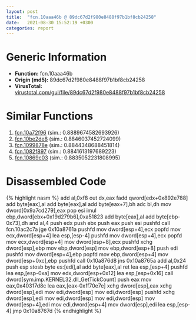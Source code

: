 ```yaml
---
layout: post
title:  "fcn.10aaa46b @ 89dc67d2f980e8488f97b1bf8cb24258"
date:   2021-08-30 15:52:19 +0300
categories: report
---
```


# Generic Information
- **Function:** fcn.10aaa46b
- **Origin (md5):** 89dc67d2f980e8488f97b1bf8cb24258
- **VirusTotal:** [virustotal.com/gui/file/89dc67d2f980e8488f97b1bf8cb24258][virustotal_ref]



# Similar Functions

1. [fcn.10a72f96][similar_1_ref] (sim.: 0.8889674582693926)
2. [fcn.10be2de8][similar_2_ref] (sim.: 0.8846037452724099)
3. [fcn.1099878e][similar_3_ref] (sim.: 0.8844348688451814)
4. [fcn.1082f897][similar_4_ref] (sim.: 0.8841613197689223)
5. [fcn.10869c03][similar_5_ref] (sim.: 0.8835052231808995)


# Disassembled Code

{% highlight nasm %}
add al,0xf8
out dx,eax
fadd qword[edx+0x892e788]
add byte[eax],al
add byte[eax],al
add byte[eax+7],bh
adc bl,dh
mov dword[0x9a7cd279],eax
pop esi
imul ebp,dword[ebx+0x19d279b6],0xa51823
add byte[eax],al
add byte[ebp-0x73],dh
and al,4
push edx
push ebx
push eax
push esi
pushfd 
call fcn.10ac2c7a
jge 0x10a8761a
pushfd 
mov dword[esp+4],ecx
popfd 
mov ecx,dword[esp+4]
lea esp,[esp-4]
pushfd 
mov dword[esp+4],ecx
popfd 
mov ecx,dword[esp+4]
mov dword[esp+8],ecx
pushfd 
xchg dword[esp],ebp
mov ebp,dword[esp]
mov ebp,dword[esp+8]
push edi
pushfd 
mov dword[esp+4],ebp
popfd 
mov ebp,dword[esp+4]
mov dword[esp+0xc],ebp
pushfd 
call 0x10a876d8
jns 0x10a8765a
add al,0x24
push esp
stosb byte es:[edi],al
add byte[eax],al
ret 
lea esp,[esp+4]
pushfd 
lea esp,[esp-0xa]
mov edx,dword[esp+0x12]
lea esp,[esp+0x16]
call dword[sym.imp.KERNEL32.dll_GetTickCount]
push eax
mov eax,0x40317d8c
lea eax,[eax-0xff70e7e]
xchg dword[esp],eax
xchg dword[esp],edi
mov edi,dword[esp]
mov edi,dword[esp]
pushfd 
xchg dword[esp],edi
mov edi,dword[esp]
mov edi,dword[esp]
mov dword[esp+4],edi
mov edi,dword[esp+4]
mov dword[esp],edi
lea esp,[esp-4]
jmp 0x10a8767d
{% endhighlight %}


[similar_1_ref]: /report/fcn.10a72f96@89dc67d2f980e8488f97b1bf8cb24258
[similar_2_ref]: /report/fcn.10be2de8@89dc67d2f980e8488f97b1bf8cb24258
[similar_3_ref]: /report/fcn.1099878e@89dc67d2f980e8488f97b1bf8cb24258
[similar_4_ref]: /report/fcn.1082f897@89dc67d2f980e8488f97b1bf8cb24258
[similar_5_ref]: /report/fcn.10869c03@89dc67d2f980e8488f97b1bf8cb24258
[virustotal_ref]: https://www.virustotal.com/gui/file/89dc67d2f980e8488f97b1bf8cb24258